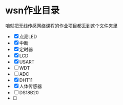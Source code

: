 # wsn作业目录
咱就把无线传感网络课程的作业项目都丢到这个文件夹里

+ [x] 点亮LED
+ [x] 中断
+ [x] 定时器
+ [x] LCD
+ [X] USART
+ [ ] WDT
+ [ ] ADC
+ [x] DHT11
+ [x] 人体传感器 
+ [ ] DS18B20
+ [ ] 